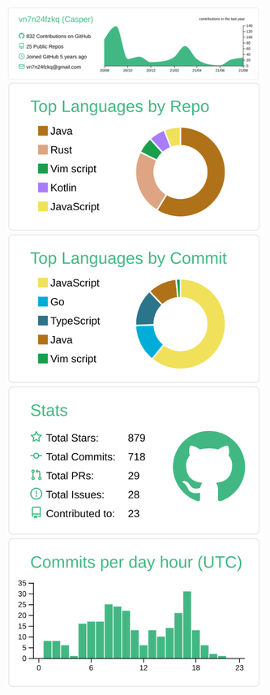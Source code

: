 [![](https://raw.githubusercontent.com/zamanilyas/zamanilyas/master/profile-summary-card-output/vue/0-profile-details.svg)](https://github.com/zamanilyas/zamanilyas)
[![](https://raw.githubusercontent.com/zamanilyas/zamanilyas/master/profile-summary-card-output/vue/1-repos-per-language.svg)](https://github.com/zamanilyas/zamanilyas) [![](https://raw.githubusercontent.com/zamanilyas/zamanilyas/master/profile-summary-card-output/vue/2-most-commit-language.svg)](https://github.com/zamanilyas/zamanilyas)
[![](https://raw.githubusercontent.com/zamanilyas/zamanilyas/master/profile-summary-card-output/vue/3-stats.svg)](https://github.com/zamanilyas/zamanilyas) [![](https://raw.githubusercontent.com/zamanilyas/zamanilyas/master/profile-summary-card-output/vue/4-productive-time.svg)](https://github.com/zamanilyas/zamanilyas)
